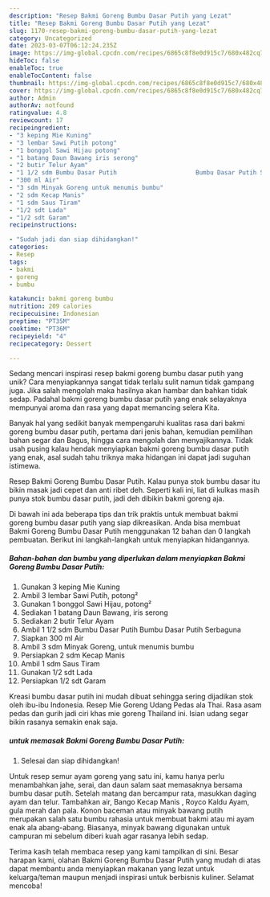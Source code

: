 ```yaml
---
description: "Resep Bakmi Goreng Bumbu Dasar Putih yang Lezat"
title: "Resep Bakmi Goreng Bumbu Dasar Putih yang Lezat"
slug: 1170-resep-bakmi-goreng-bumbu-dasar-putih-yang-lezat
category: Uncategorized
date: 2023-03-07T06:12:24.235Z
image: https://img-global.cpcdn.com/recipes/6865c8f8e0d915c7/680x482cq70/bakmi-goreng-bumbu-dasar-putih-foto-resep-utama.jpg
hideToc: false
enableToc: true
enableTocContent: false
thumbnail: https://img-global.cpcdn.com/recipes/6865c8f8e0d915c7/680x482cq70/bakmi-goreng-bumbu-dasar-putih-foto-resep-utama.jpg
cover: https://img-global.cpcdn.com/recipes/6865c8f8e0d915c7/680x482cq70/bakmi-goreng-bumbu-dasar-putih-foto-resep-utama.jpg
author: Admin
authorAv: notfound
ratingvalue: 4.8
reviewcount: 17
recipeingredient:
- "3 keping Mie Kuning"
- "3 lembar Sawi Putih potong"
- "1 bonggol Sawi Hijau potong"
- "1 batang Daun Bawang iris serong"
- "2 butir Telur Ayam"
- "1 1/2 sdm Bumbu Dasar Putih                      Bumbu Dasar Putih Serbaguna"
- "300 ml Air"
- "3 sdm Minyak Goreng untuk menumis bumbu"
- "2 sdm Kecap Manis"
- "1 sdm Saus Tiram"
- "1/2 sdt Lada"
- "1/2 sdt Garam"
recipeinstructions:

- "Sudah jadi dan siap dihidangkan!"
categories:
- Resep
tags:
- bakmi
- goreng
- bumbu

katakunci: bakmi goreng bumbu 
nutrition: 209 calories
recipecuisine: Indonesian
preptime: "PT35M"
cooktime: "PT36M"
recipeyield: "4"
recipecategory: Dessert

---
```





Sedang mencari inspirasi resep bakmi goreng bumbu dasar putih yang unik? Cara menyiapkannya sangat tidak terlalu sulit namun tidak gampang juga. Jika salah mengolah maka hasilnya akan hambar dan bahkan tidak sedap. Padahal bakmi goreng bumbu dasar putih yang enak selayaknya mempunyai aroma dan rasa yang dapat memancing selera Kita.





Banyak hal yang sedikit banyak mempengaruhi kualitas rasa dari bakmi goreng bumbu dasar putih, pertama dari jenis bahan, kemudian pemilihan bahan segar dan Bagus, hingga cara mengolah dan menyajikannya. Tidak usah pusing kalau hendak menyiapkan bakmi goreng bumbu dasar putih yang enak,      asal sudah tahu triknya maka hidangan ini dapat jadi suguhan istimewa.














Resep Bakmi Goreng Bumbu Dasar Putih. Kalau punya stok bumbu dasar itu bikin masak jadi cepet dan anti ribet deh. Seperti kali ini, liat di kulkas masih punya stok bumbu dasar putih, jadi deh dibikin bakmi goreng aja.






Di bawah ini ada beberapa tips dan trik praktis untuk membuat bakmi goreng bumbu dasar putih yang siap dikreasikan. Anda bisa membuat Bakmi Goreng Bumbu Dasar Putih menggunakan 12 bahan dan 0 langkah pembuatan. Berikut ini langkah-langkah untuk menyiapkan hidangannya.

<!--inarticleads1-->

##### Bahan-bahan dan bumbu yang diperlukan dalam menyiapkan Bakmi Goreng Bumbu Dasar Putih:

1. Gunakan 3 keping Mie Kuning
1. Ambil 3 lembar Sawi Putih, potong²
1. Gunakan 1 bonggol Sawi Hijau, potong²
1. Sediakan 1 batang Daun Bawang, iris serong
1. Sediakan 2 butir Telur Ayam
1. Ambil 1 1/2 sdm Bumbu Dasar Putih                      Bumbu Dasar Putih Serbaguna
1. Siapkan 300 ml Air
1. Ambil 3 sdm Minyak Goreng, untuk menumis bumbu
1. Persiapkan 2 sdm Kecap Manis
1. Ambil 1 sdm Saus Tiram
1. Gunakan 1/2 sdt Lada
1. Persiapkan 1/2 sdt Garam


Kreasi bumbu dasar putih ini mudah dibuat sehingga sering dijadikan stok oleh ibu-ibu Indonesia. Resep Mie Goreng Udang Pedas ala Thai. Rasa asam pedas dan gurih jadi ciri khas mie goreng Thailand ini. Isian udang segar bikin rasanya semakin enak saja. 

<!--inarticleads2-->

#####  untuk memasak Bakmi Goreng Bumbu Dasar Putih:


1. Selesai dan siap dihidangkan!

Untuk resep semur ayam goreng yang satu ini, kamu hanya perlu menambahkan jahe, serai, dan daun salam saat memasaknya bersama bumbu dasar putih. Setelah matang dan bercampur rata, masukkan daging ayam dan telur. Tambahkan air, Bango Kecap Manis , Royco Kaldu Ayam, gula merah dan pala. Konon baceman atau minyak bawang putih merupakan salah satu bumbu rahasia untuk membuat bakmi atau mi ayam enak ala abang-abang. Biasanya, minyak bawang digunakan untuk campuran mi sebelum diberi kuah agar rasanya lebih sedap. 

Terima kasih telah membaca resep yang kami tampilkan di sini. Besar harapan kami, olahan Bakmi Goreng Bumbu Dasar Putih yang mudah di atas dapat membantu anda menyiapkan makanan yang lezat untuk keluarga/teman maupun menjadi inspirasi untuk berbisnis kuliner. Selamat mencoba!
